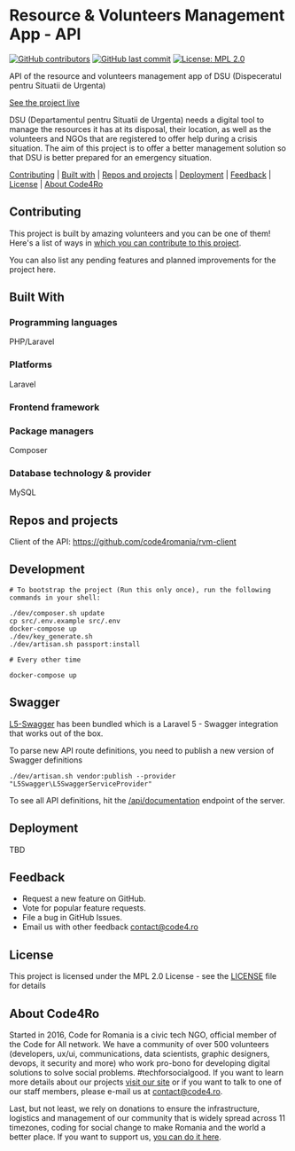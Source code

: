 # Resource & Volunteers Management App - API

[![GitHub contributors](https://img.shields.io/github/contributors/code4romania/rvm-api.svg?style=for-the-badge)](https://github.com/code4romania/rvm-api/graphs/contributors) [![GitHub last commit](https://img.shields.io/github/last-commit/code4romania/rvm-api.svg?style=for-the-badge)](https://github.com/code4romania/rvm-api/commits/master) [![License: MPL 2.0](https://img.shields.io/badge/license-MPL%202.0-brightgreen.svg?style=for-the-badge)](https://opensource.org/licenses/MPL-2.0)

API of the resource and volunteers management app of DSU (Dispeceratul pentru Situatii de Urgenta)

[See the project live](https://www.figma.com/proto/K7Qqywpx1QFVzG1ml2Fa3qsv/Resource-%26-Volunteer-Management-App?scaling=min-zoom)

DSU (Departamentul pentru Situatii de Urgenta) needs a digital tool to manage the resources it has at its disposal, their location, as well as the volunteers and NGOs that are registered to offer help during a crisis situation. The aim of this project is to offer a better management solution so that DSU is better prepared for an emergency situation.

[Contributing](#contributing) | [Built with](#built-with) | [Repos and projects](#repos-and-projects) | [Deployment](#deployment) | [Feedback](#feedback) | [License](#license) | [About Code4Ro](#about-code4ro)

## Contributing

This project is built by amazing volunteers and you can be one of them! Here's a list of ways in [which you can contribute to this project](.github/CONTRIBUTING.MD).

You can also list any pending features and planned improvements for the project here.

## Built With

### Programming languages

PHP/Laravel

### Platforms

Laravel

### Frontend framework

### Package managers

Composer

### Database technology & provider

MySQL

## Repos and projects

Client of the API: https://github.com/code4romania/rvm-client

## Development

    # To bootstrap the project (Run this only once), run the following commands in your shell:

    ./dev/composer.sh update
    cp src/.env.example src/.env
    docker-compose up
    ./dev/key_generate.sh
    ./dev/artisan.sh passport:install

    # Every other time

    docker-compose up

## Swagger
[L5-Swagger](https://github.com/DarkaOnLine/L5-Swagger) has been bundled which is a Laravel 5 - Swagger integration that
works out of the box.

To parse new API route definitions, you need to publish a new version of Swagger definitions

    ./dev/artisan.sh vendor:publish --provider "L5Swagger\L5SwaggerServiceProvider"

To see all API definitions, hit the [/api/documentation](http://localhost:8080/api/documentation) endpoint of the server.
## Deployment

TBD

## Feedback

* Request a new feature on GitHub.
* Vote for popular feature requests.
* File a bug in GitHub Issues.
* Email us with other feedback contact@code4.ro

## License 

This project is licensed under the MPL 2.0 License - see the [LICENSE](LICENSE) file for details

## About Code4Ro

Started in 2016, Code for Romania is a civic tech NGO, official member of the Code for All network. We have a community of over 500 volunteers (developers, ux/ui, communications, data scientists, graphic designers, devops, it security and more) who work pro-bono for developing digital solutions to solve social problems. #techforsocialgood. If you want to learn more details about our projects [visit our site](https://www.code4.ro/en/) or if you want to talk to one of our staff members, please e-mail us at contact@code4.ro.

Last, but not least, we rely on donations to ensure the infrastructure, logistics and management of our community that is widely spread across 11 timezones, coding for social change to make Romania and the world a better place. If you want to support us, [you can do it here](https://code4.ro/en/donate/).
